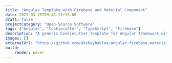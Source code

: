 ```yaml
---
title: "Angular Template with Firebase and Material Component"
date: 2021-03-25T09:48:11+13:00
draft: false
projectCategory: "Open-Source Software"
tags: ["Angular", "Cookiecutter", "TypeScript", "Firebase"]
description: "A generic Cookiecutter template for Angular framework with support for Firebase and Material component"
images: []
externalUrl: "https://github.com/akshaybabloo/angular-firebase-material-template"
build:
    render: never
---
```


